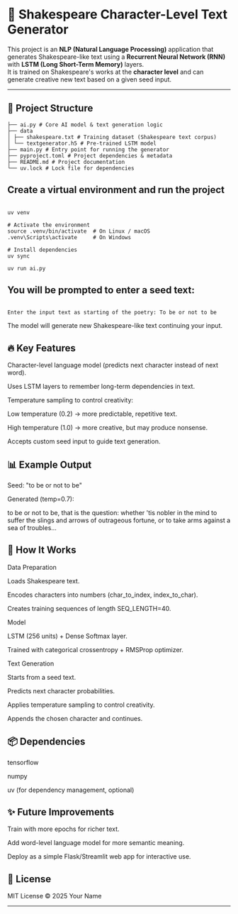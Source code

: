 # 📝 Shakespeare Character-Level Text Generator

This project is an **NLP (Natural Language Processing)** application that generates Shakespeare-like text using a **Recurrent Neural Network (RNN)** with **LSTM (Long Short-Term Memory)** layers.  
It is trained on Shakespeare's works at the **character level** and can generate creative new text based on a given seed input.

---

## 📂 Project Structure

```
├── ai.py # Core AI model & text generation logic
├── data
│ ├── shakespeare.txt # Training dataset (Shakespeare text corpus)
│ └── textgenerator.h5 # Pre-trained LSTM model
├── main.py # Entry point for running the generator
├── pyproject.toml # Project dependencies & metadata
├── README.md # Project documentation
└── uv.lock # Lock file for dependencies
```

Create a virtual environment and run the project
---

```

uv venv

# Activate the environment
source .venv/bin/activate  # On Linux / macOS
.venv\Scripts\activate     # On Windows

# Install dependencies
uv sync

uv run ai.py

```

You will be prompted to enter a seed text:
---

```

Enter the input text as starting of the poetry: To be or not to be

```


The model will generate new Shakespeare-like text continuing your input.

🔥 Key Features
---

Character-level language model (predicts next character instead of next word).

Uses LSTM layers to remember long-term dependencies in text.

Temperature sampling to control creativity:

Low temperature (0.2) → more predictable, repetitive text.

High temperature (1.0) → more creative, but may produce nonsense.

Accepts custom seed input to guide text generation.

📊 Example Output
---

Seed: "to be or not to be"

Generated (temp=0.7):

to be or not to be, that is the question: 
whether 'tis nobler in the mind to suffer 
the slings and arrows of outrageous fortune, 
or to take arms against a sea of troubles...

🧠 How It Works
---

Data Preparation

Loads Shakespeare text.

Encodes characters into numbers (char_to_index, index_to_char).

Creates training sequences of length SEQ_LENGTH=40.

Model

LSTM (256 units) + Dense Softmax layer.

Trained with categorical crossentropy + RMSProp optimizer.

Text Generation

Starts from a seed text.

Predicts next character probabilities.

Applies temperature sampling to control creativity.

Appends the chosen character and continues.

📦 Dependencies
---

tensorflow

numpy

uv (for dependency management, optional)

✨ Future Improvements
---

Train with more epochs for richer text.

Add word-level language model for more semantic meaning.

Deploy as a simple Flask/Streamlit web app for interactive use.

📜 License
---

MIT License © 2025 Your Name

---